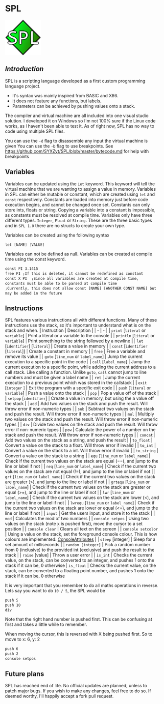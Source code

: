 # SPL
![spl_logo](https://github.com/SYXZyt/SPL/blob/v1.2/Ico/ico.png)
## _Introduction_
SPL is a scripting language developed as a first custom programming language project.
- It's syntax was mainly inspired from BASIC and X86.
- It does not feature any functions, but labels.
- Parameters can be achieved by pushing values onto a stack.

The compiler and virtual machine are all included into one visual studio solution. I developed it on Windows so I'm not 100% sure if the Linux code works, as I haven't been able to test it.
As of right now, SPL has no way to code using multiple SPL files.

You can use the `-d` flag to disassemble any input the virtual machine is given
You can use the `-b` flag to use breakpoints. See https://github.com/SYXZyt/SPL/blob/master/bytecode.md for help with breakpoints

## Variables
Variables can be updated using the `Let` keyword. This keyword will tell the virtual machine that we are wanting to assign a value in memory.
Variables in SPL can either be mutable or constant, which are created using `let` and `const` respectively. Constants are loaded into memory just before code execution begins, and cannot be changed once set. Constants can only store ints, floats or string. Copying a variable into a constant is impossible, as constants must be resolved at compile time.
Variables only have three different types. `Integer`, `Float` or `String`. These are the three basic types and in `SPL 1.0` there are no structs to create your own type.

Variables can be created using the following syntax
```
let [NAME] [VALUE]
```

Variables can not be defined as null.
Variables can be created at compile time using the const keyword.
```
const PI 3.1415
free PI ;If this is deleted, it cannot be redefined as constant
const X PI  ;Since all variables are created at compile time, constants must be able to be parsed at compile time
;Currently, this does not allow const [NAME] [ANOTHER CONST NAME] but may be added in the future
```

## Instructions
SPL features various instructions all with different functions. Many of these instructions use the stack, so it's important to understand what is on the stack and when.
| Instruction | Description |
| - | - |
| `print` [`literal` or `variable`] | Print a literal or a variable to the console |
| `println` [`literal` or `variable`] | Print something to the string followed by a newline |
| `let` [`identifier`] [`literal`] | Create a value in memory |
| `const` [`identifier` [`literal`]] | Create a constant in memory |
| `free` | Free a variable and remove its value |
| `goto` [`line_num` or `label_name`] | Jump the current execution to a specific point in the code |
| `call` [`label_name`] | Jump the current execution to a specific point, while adding the current address to a call stack. Like calling a function. Unlike `goto`, `call` cannot jump to line numbers and must be given a label name |
| `ret` | Jump the current execution to a previous point which was stored in the callstack |
| `exit` [`integer` ] | Exit the program with a specific exit code |
| `push` [`literal` or `variable`] | Push a value onto the stack |
| `pop` | Pop a value off of the stack |
| `setpop` [`identifier`] | Create a value in memory, but using the a value off the stack |
| `add` | Add two values on the stack and push the result. Will throw error if non-numeric types |
| `sub` | Subtract two values on the stack and push the result. Will throw error if non-numeric types |
| `mul` | Multiply two values on the stack and push the result. Will throw error if non-numeric types |
| `div` | Divide two values on the stack and push the result. Will throw error if non-numeric types |
| `pow` | Calculate the power of a number on the stack and push the result. Will throw error if non-numeric types |
| `concat` | Add two values on the stack as a string, and push the result |
| `to_float` | Convert a value on the stack to a float. Will throw error if invalid |
| `to_int` | Convert a value on the stack to a int. Will throw error if invalid |
| `to_string` | Convert a value on the stack to a string |
| `equ` [`line_num` or `label_name`] | Check if the current two values on the stack are equal (==), and jump to the line or label if not |
| `neq` [`line_num` or `label_name`] | Check if the current two values on the stack are not equal (!=), and jump to the line or label if not |
| `grt` [`line_num` or `label_name`] | Check if the current two values on the stack are greater (>), and jump to the line or label if not |
| `grtequ` [`line_num` or `label_name`] | Check if the current two values on the stack are greater or equal (>=), and jump to the line or label if not |
| `lwr` [`line_num` or `label_name`] | Check if the current two values on the stack are lower (<), and jump to the line or label if not |
| `lwrequ` [`line_num` or `label_name`] | Check if the current two values on the stack are lower or equal (<=), and jump to the line or label if not |
| `input` | Get the users input, and store it to the stack |
| `mod` | Calculates the mod of two numbers |
| `console setpos` | Using two values on the stack (note x is pushed first), move the cursor to a set position |
| `console clear` | Clears all text on the screen |
| `console setcolor` | Using a value on the stack, set the foreground console colour. This is how colours are implemented. [ConsoleAttributes](https://learn.microsoft.com/en-us/windows/console/console-screen-buffers#span-idwin32characterattributesspanspan-idwin32characterattributesspancharacter-attributes) |
| `sleep` [integer] | Sleep for a set amount of milliseconds |
| `random [integer]` | Pick a random number from 0 (inclusive) to the provided int (exclusive) and push the result to the stack |
| `raise` [value] | Throw a user error |
| `is_int` | Checks the current value, on the stack, can be converted to an integer, and pushes 1 onto the stack if it can be, 0 otherwise
| `is_float` | Checks the current value, on the stack, can be converted to a floating point number, and pushes 1 onto the stack if it can be, 0 otherwise

It is very important that you remember to do all maths operations in reverse. Lets say you want to do `10 / 5`, the SPL would be
```
push 5
push 10
div
```
Note that the right hand number is pushed first. This can be confusing at first and takes a little while to remember.

When moving the cursor, this is reversed with X being pushed first. So to move to x: 6, y: 2
```
push 6
push 2
console setpos
```

## Future plans
SPL has reached end of life. No official updates are planned, unless to patch major bugs.
If you wish to make any changes, feel free to do so. If deemed worthy, I'll happily accept a fork pull request.
